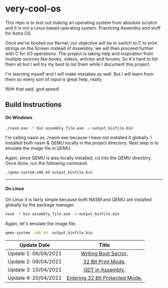 # very-cool-os
This repo is to test out making an operating system from absolute scratch and it is not a Linux based operating system. Practicing Assembly and stuff for Astra OS.

Once we've booted our Kernel, our objective will be to switch to C to print strings on the Screen instead of Assembly; we will then proceed further with C for I/O operations. The project is taking help and inspiration from multiple sources like books, videos, articles and forums. So it's hard to list them all but I will try my best to list them while I document this project.

I'm learning myself and I will make mistakes as well. But I will learn from them so every sort of input is great help, really. 

With that said, god speed!

## Build Instructions 
#### On Windows
```bash 
./nasm.exe -f bin assembly_file.asm -o output_binfile.bin
```

I'm calling nasm as ./nasm.exe because I have not installed it globally. I installed both nasm & QEMU locally in the project directory.
Next step is to emulate the image file in QEMU.

Again, since QEMU is also locally installed, cd into the QEMU directory. Once done, run the following command.

```bash
./qemu-system-x86_64 output_binfile.bin
```
---
#### On Linux

On Linux it is fairly simple because both NASM and QEMU are installed globally by the package manager. 
```bash 
nasm -f bin assembly_file.asm -o output_binfile.bin
```

Again, let's emulate the image file. 
```bash
qemu-system -x86_64  output_binfile.bin
```

<!-- ___
### Update 1: 06/04/2021
#### [Writing Boot Sector.](logs/update1.md)

___
### Update 2: 09/04/2021
#### [32 Bit Print Mode.](logs/update2.md)

___
### Update 3: 10/04/2021
#### [GDT in Assembly.](logs/update3.md)

___
### Update 4: 20/04/2021
#### [Entering 32 Bit Protected Mode.](logs/update4.md) -->

<!-- To center the table - start -->

|         Update Date       |                       Title                  |
| --------------------------|:--------------------------------------------:|
| Update 1: 06/04/2021      | [Writing Boot Sector.](logs/update1.md)      |
| Update 2: 09/04/2021      | [32 Bit Print Mode.](logs/update2.md)        |
| Update 3: 10/04/2021      | [GDT in Assembly.](logs/update3.md)          |
| Update 4: 20/04/2021      | [Entering 32 Bit Protected Mode.](logs/update4.md)|

<!-- To Center the table - end -->

